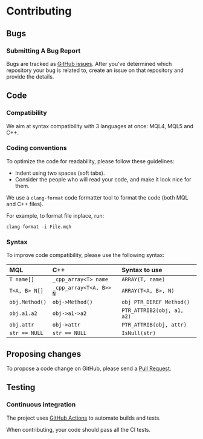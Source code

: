 # Contributing

## Bugs

### Submitting A Bug Report

Bugs are tracked as [GitHub issues](https://guides.github.com/features/issues/).
After you've determined which repository your bug is related to,
create an issue on that repository and provide the details.

## Code

### Compatibility

We aim at syntax compatibility with 3 languages at once: MQL4, MQL5 and C++.

### Coding conventions

To optimize the code for readability, please follow these guidelines:

* Indent using two spaces (soft tabs).
* Consider the people who will read your code, and make it look nice for them.

We use a `clang-format` code formatter tool to format the code
(both MQL and C++ files).

For example, to format file inplace, run:

    clang-format -i File.mqh

### Syntax

To improve code compatibility, please use the following syntax:

| MQL               | C++                     | Syntax to use              |
|:------------------|:------------------------|:---------------------------|
| `T name[]`        | `_cpp_array<T> name`    | `ARRAY(T, name)`           |
| `T<A, B> N[]`     | `_cpp_array<T<A, B>> N` | `ARRAY(T<A, B>, N)`        |
| `obj.Method()`    | `obj->Method()`         | `obj PTR_DEREF Method()`   |
| `obj.a1.a2`       | `obj->a1->a2`           | `PTR_ATTRIB2(obj, a1, a2)` |
| `obj.attr`        | `obj->attr`             | `PTR_ATTRIB(obj, attr)`    |
| `str == NULL`     | `str == NULL`           | `IsNull(str)`              |

## Proposing changes

To propose a code change on GitHub,
please send a [Pull Request](https://support.github.com/features/pull-requests).

## Testing

### Continuous integration

The project uses [GitHub Actions](https://github.com/features/actions)
to automate builds and tests.

When contributing, your code should pass all the CI tests.
